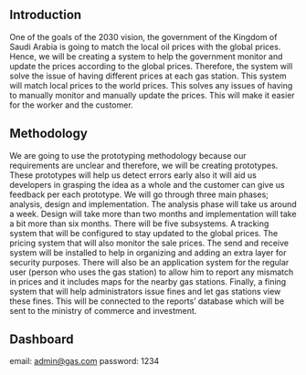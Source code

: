 
## Introduction


One of the goals of the 2030 vision, the government of the Kingdom of Saudi Arabia is
going to match the local oil prices with the global prices. Hence, we will be creating a system to
help the government monitor and update the prices according to the global prices. Therefore, the
system will solve the issue of having different prices at each gas station. This system will match
local prices to the world prices. This solves any issues of having to manually monitor and
manually update the prices. This will make it easier for the worker and the customer.

## Methodology


We are going to use the prototyping methodology because our requirements are unclear
and therefore, we will be creating prototypes. These prototypes will help us detect errors early
also it will aid us developers in grasping the idea as a whole and the customer can give us
feedback per each prototype. We will go through three main phases; analysis, design and
implementation. The analysis phase will take us around a week. Design will take more than two
months and implementation will take a bit more than six months. There will be five subsystems.
A tracking system that will be configured to stay updated to the global prices. The pricing system
that will also monitor the sale prices. The send and receive system will be installed to help in
organizing and adding an extra layer for security purposes. There will also be an application
system for the regular user (person who uses the gas station) to allow him to report any mismatch
in prices and it includes maps for the nearby gas stations. Finally, a fining system that will help
administrators issue fines and let gas stations view these fines. This will be connected to the
reports’ database which will be sent to the ministry of commerce and investment.

## Dashboard

email: admin@gas.com
password: 1234
